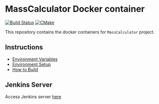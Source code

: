 # MassCalculator Docker container

[![Build Status](https://jenkins.mergimhalimi.com/buildStatus/icon?job=masscalculator-docker%2Fdevel)](https://jenkins.mergimhalimi.com/job/masscalculator-docker/job/devel/)
[![CMake](https://github.com/MassCalculator/masscalculator-docker/actions/workflows/cmake.yml/badge.svg?branch=devel)](https://github.com/MassCalculator/masscalculator-docker/actions/workflows/cmake.yml)

This repository contains the docker containers for `MassCalculator` project.

## Instructions

- [Environment Variables](docs/ENVIRONMENT.md)
- [Environment Setup](docs/SETUP.md)
- [How to Build](docs/BUILD.md)

## Jenkins Server

Access Jenkins server [here](https://jenkins.mergimhalimi.com/job/masscalculator-docker/)
